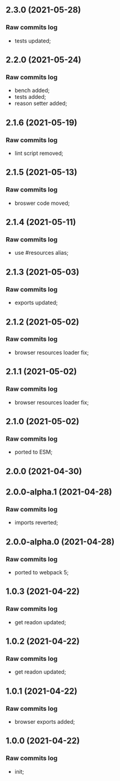 ## 2.3.0 (2021-05-28)

### Raw commits log

-   tests updated;

## 2.2.0 (2021-05-24)

### Raw commits log

-   bench added;
-   tests added;
-   reason setter added;

## 2.1.6 (2021-05-19)

### Raw commits log

-   lint script removed;

## 2.1.5 (2021-05-13)

### Raw commits log

-   broswer code moved;

## 2.1.4 (2021-05-11)

### Raw commits log

-   use #resources alias;

## 2.1.3 (2021-05-03)

### Raw commits log

-   exports updated;

## 2.1.2 (2021-05-02)

### Raw commits log

-   browser resources loader fix;

## 2.1.1 (2021-05-02)

### Raw commits log

-   browser resources loader fix;

## 2.1.0 (2021-05-02)

### Raw commits log

-   ported to ESM;

## 2.0.0 (2021-04-30)

## 2.0.0-alpha.1 (2021-04-28)

### Raw commits log

-   imports reverted;

## 2.0.0-alpha.0 (2021-04-28)

### Raw commits log

-   ported to webpack 5;

## 1.0.3 (2021-04-22)

### Raw commits log

-   get readon updated;

## 1.0.2 (2021-04-22)

### Raw commits log

-   get readon updated;

## 1.0.1 (2021-04-22)

### Raw commits log

-   browser exports added;

## 1.0.0 (2021-04-22)

### Raw commits log

-   init;
